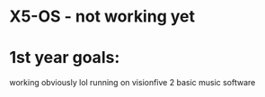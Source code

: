 # X5-OS - not working yet

# 1st year goals:
working obviously lol
running on visionfive 2
basic music software
